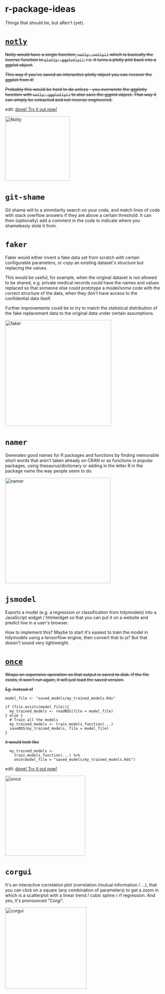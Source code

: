 # r-package-ideas
Things that should be, but aRen't (yet).

# [`notly`](https://github.com/gdmcdonald/notly)

~~Notly would have a single function, `notly::notly()` which is basically the inverse function to `plotly::ggplotly()`, i.e. it turns a plotly plot back into a ggplot object.~~

~~This way if you've saved an interactive plotly object you can recover the ggplot from it!~~

~~Probably this would be hard to do unless - you overwrote the ggplotly function with `notly::ggplotly()` to also save the ggplot object. That way it can simply be extracted and not reverse engineered.~~

edit: [done! Try it out now!](https://github.com/gdmcdonald/notly)

<img width="210" alt="Notly" src="https://user-images.githubusercontent.com/20785842/187099756-63951a1a-45d4-4903-8acb-b86c54764564.png">

# `git-shame`

Git shame will to a simmilarity search on your code, and match lines of code with stack overflow answers if they are above a certain threshold. It can then (optionally) add a comment in the code to indicate where you shamelessly stole it from.

# `faker`

Faker would either invent a fake data set from scratch with certain configurable parameters, or copy an existing dataset's structure but replacing the values.

This would be useful, for example, when the original dataset is not allowed to be shared, e.g. private medical records could have the names and values replaced so that someone else could prototype a model/some code with the correct structure of the data, when they don't have access to the confidential data itself.

Further improvements could be to try to match the statistical distribution of the fake replacement data to the original data under certain assumptions.

<img width="344" alt="faker" src="https://user-images.githubusercontent.com/20785842/187031917-099efb71-98e4-4649-948b-6c18654deb2e.png">

# `namer`

Generates good names for R packages and functions by finding memorable short words that aren't taken already on CRAN or as functions in popular packages, using thesaurus/dictionary or adding in the letter R in the package name the way people seem to do.

<img width="342" alt="namer" src="https://user-images.githubusercontent.com/20785842/187032082-ed219acf-bcf3-41cb-a316-9af4d45db175.png">

# `jsmodel`

Exports a model (e.g. a regression or classification from tidymodels) into a JavaScript widget / htmlwidget so that you can put it on a website and predict live in a user's browser. 

How to implement this? Maybe to start it's easiest to train the model in tidymodels using a tensorflow engine, then convert that to js? But that doesn't sound very lightweight.

# [`once`](https://github.com/gdmcdonald/once)

~~Wraps an expensive operation so that output is saved to disk. If the file exists, it won't run again, it will just load the saved version.~~

~~Eg. instead of~~

```{r}
model_file <- "saved_models/my_trained_models.Rds"

if (file.exists(model_file)){
  my_trained_models <- readRDS(file = model_file)
} else {
  # Train all the models 
  my_trained_models <- train_models_function(...)
  saveRDS(my_trained_models, file = model_file)
}
```

~~it would look like~~

```{r}
  my_trained_models <- 
    train_models_function(...) %>%
    once(model_file = "saved_models/my_trained_models.Rds")
```

edit: [done! Try it out now!](https://github.com/gdmcdonald/once)

<img width="260" alt="once" src="https://user-images.githubusercontent.com/20785842/187125162-114823a1-cf43-41de-a2c5-c168fd286979.png">

# `corgui`

It's an interactive correlation plot (correlation /mutual information / ...), that you can click on a square (any combination of parameters) to get a zoom in which is a scatterplot with a linear trend / cubic spline / rf regression. And yes, it's pronounced "Corgi".

<img width="264" alt="corgui" src="https://user-images.githubusercontent.com/20785842/187031767-c7f5fe13-7b0b-463c-af4b-25507b41b649.png">
